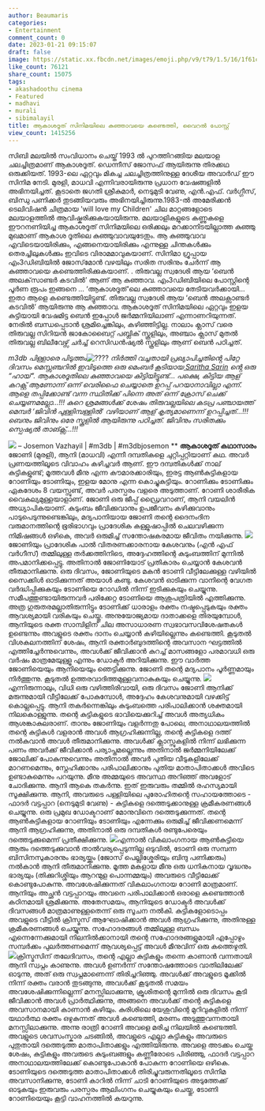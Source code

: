 ```yaml
---
author: Beaumaris
categories:
- Entertainment
comment_count: 0
date: 2023-01-21 09:15:07
draft: false
image: https://static.xx.fbcdn.net/images/emoji.php/v9/t79/1.5/16/1f61c.png
like_count: 76121
share_count: 15075
tags:
- akashadoothu cinema
- Featured
- madhavi
- murali
- sibimalayil
title: ആകാശദൂത് സിനിമയിലെ കുഞ്ഞാവയെ കണ്ടെത്തി, വൈറൽ പോസ്റ്റ്
view_count: 1415256
---
```


സിബി മലയിൽ സംവിധാനം ചെയ്ത് 1993 ൽ പുറത്തിറങ്ങിയ മലയാള ചലച്ചിത്രമാണ് ആകാശദൂത്. ഡെന്നീസ്‌ ജോസഫ്‌ ആയിരുന്നു തിരക്കഥ ഒരുക്കിയത്. 1993-ലെ ഏറ്റവും മികച്ച ചലച്ചിത്രത്തിനുള്ള ദേശീയ അവാർഡ് ഈ സിനിമ നേടി. മുരളി, മാധവി എന്നിവരായിരുന്നു പ്രധാന വേഷങ്ങളിൽ അഭിനയിച്ചത്. കൂടാതെ ജഗതി ശ്രീകുമാർ, നെടുമുടി വേണു, എൻ.എഫ്. വർഗ്ഗീസ്, ബിന്ധു പണിക്കർ തുടങ്ങിയവരും അഭിനയിച്ചിരുന്നു.1983-ൽ അമേരിക്കൻ ടെലിവിഷൻ ചിത്രമായ 'will love my Children' ചില മാറ്റങ്ങളോടെ മലയാളത്തിൽ ആവിഷ്കരിക്കുകയായിരുന്നു. മലയാളികളുടെ കണ്ണുകളെ ഈറനണിയിച്ച ആകാശദൂത് സിനിമയിലെ ഒരിക്കലും മറക്കാനിടയില്ലാത്ത കുഞ്ഞു മുഖമാണ് ആകാശ ദൂതിലെ കുഞ്ഞുവാവയുടേതും. ആ കുഞ്ഞുവാവ എവിടെയായിരിക്കും, എങ്ങനെയായിരിക്കും എന്നുള്ള ചിന്തകൾക്കും തെരച്ചിലുകൾക്കും ഇവിടെ വിരാമമാവുകയാണ്. സിനിമാ ഗ്രൂപ്പായ എം3ഡിബിയിൽ ജോസ്‌മോൻ വഴയിലും സരിത സരിനും ചേർന്ന് ആ കുഞ്ഞാവയെ കണ്ടെത്തിരിക്കുകയാണ്. . തിരുവല്ല സ്വദേശി ആയ ‘ബെൻ അലക്‌സാണ്ടർ കടവിൽ’ ആണ് ആ കുഞ്ഞാവ. എം3ഡിബിയിലെ പോസ്റ്റിന്റെ പൂർണ രൂപം ഇങ്ങനെ ... ‘ആകാശദൂത്‘ലെ കുഞ്ഞാവയെ തേടിയവർക്കായി… ഇതാ ആളെ കണ്ടെത്തിയിട്ടുണ്ട്. തിരുവല്ല സ്വദേശി ആയ ‘ബെൻ അലക്സാണ്ടർ കടവിൽ‘ ആയിരുന്നു ആ കുഞ്ഞാവ. ആകാശദൂത് സിനിമയിലെ ഏറ്റവും ഇളയ കുട്ടിയായി വേഷമിട്ട ബെൻ ഇപ്പോൾ ജർമ്മനിയിലാണ് എന്നാണറിയുന്നത്. നേരിൽ ബന്ധപ്പെടാൻ ശ്രമിച്ചെങ്കിലും, കഴിഞ്ഞിട്ടില്ല. നാലാം ക്ലാസ് വരെ തിരുവല്ല സിറിയൻ ജാകോബൈറ്റ് പബ്ലിക് സ്കൂളിലും, അഞ്ചാം ക്ലാസ് മുതൽ തിരുവല്ല ബിലീവേഴ്സ് ചർച്ച് റെസിഡൻഷ്യൽ സ്കൂളിലും ആണ് ബെൻ പഠിച്ചത്. 

_m3db പിള്ളാരെ പിടുത്തം_![????](https://static.xx.fbcdn.net/images/emoji.php/v9/t79/1.5/16/1f61c.png) _നിർത്തി വച്ചതായി പ്രഖ്യാപിച്ചതിൻ്റെ പിറ്റേ ദിവസം മെസ്സഞ്ചറിൽ ഇവിടുത്തെ ഒരു മെംബർ കൂടിയായ[ Saritha Sarin](https://www.facebook.com/groups/3169891109768477/user/100040588278190/?__cft__\[0\]=AZVPn8Xu3s-cJc19wunjUr7BoF-mXBPqbF-OAMuZrkYI2GVVPfoJAiE9e6ocJf_KmLckO_8neV6aPB6w4ZKoRYVA-w4R2IrFNXdxnMnhlv_AcsZlurLypSFL4gc9jnpqdW7b21hgznVfqFrSwQ9mW4Qa&__tn__=-\]-UK-R) ൻ്റെ ഒരു “ഹായ്“. ആകാശദൂതിലെ കുഞ്ഞാവയെ കിട്ടിയിട്ടുണ്ട്... പക്ഷെ, കിട്ടിയ ആള് കറക്റ്റ് ആണോന്ന് ഒന്ന് വെരിഫൈ ചെയ്യാതെ ഉറപ്പ് പറയാനാവില്ലാ എന്ന്. ആളെ തപ്പിക്കോണ്ട് വന്ന സ്ഥിതിക്ക് പിന്നെ അത് ഒന്ന് ക്രോസ് ചെക്ക് ചെയ്യണമല്ലോ...!!! കുറെ ശ്രമങ്ങൾക്ക് ശേഷം തിരുവല്ലയിലെ കടപ്ര പഞ്ചായത്ത് മെമ്പർ ‘ജിവിൻ പുള്ളിമ്പള്ളിൽ‘ വഴിയാണ് ആള് കൃത്യമാണെന്ന് ഉറപ്പിച്ചത്...!!! ബെനും ജിവിനും ഒരേ സ്കൂളിൽ ആയിരുന്നു പഠിച്ചത്. ജിവിനും സരിതക്കും സ്പെഷ്യൽ താങ്ക്സ്...!!!_

![](https://cdn.boolokam.com/articles/2023/01/nnn.jpg) – Josemon Vazhayil | #m3db | #m3dbjosemon ** **ആകാശദൂത് കഥാസാരം** ജോണി (മുരളി), ആനി (മാധവി) എന്നീ ദമ്പതികളെ ചുറ്റിപ്പറ്റിയാണ് കഥ. അവർ പ്രണയത്തിലൂടെ വിവാഹം കഴിച്ചവർ ആണ്. ഈ ദമ്പതികൾക്ക് നാല് കുട്ടികളുണ്ട്; മൂത്തവൾ മീനു എന്ന കൗമാരക്കാരിയും, ഇരട്ട ആൺകുട്ടികളായ റോണിയും ടോണിയും, ഇളയ മോനു എന്ന കൊച്ചുകുട്ടിയും. റോണിക്കും ടോണിക്കും ഏകദേശം 8 വയസ്സുണ്ട്, അവർ പരസ്പരം വളരെ അടുത്താണ്. റോണി ശാരീരിക വൈകല്യമുള്ളയാളാണ്. ജോണി ഒരു ജീപ്പ് ഡ്രൈവറാണ്, ആനി വയലിൻ അധ്യാപികയാണ്. കുടുംബം ജീവിക്കുവാനും ഉപജീവനം കഴിക്കുവാനും പാടുപെടുന്നുണ്ടെങ്കിലും, മദ്യപാനിയായ ജോണി തന്റെ ദൈനംദിന വരുമാനത്തിന്റെ ഭൂരിഭാഗവും പ്രാദേശിക കള്ളുഷാപ്പിൽ ചെലവഴിക്കുന്ന നിമിഷങ്ങൾ ഒഴികെ, അവർ ഒരുമിച്ച് സന്തോഷകരമായ ജീവിതം നയിക്കുന്നു. ![](https://cdn.boolokam.com/articles/2023/01/cxcx-1024x532.webp)ജോണിയും പ്രാദേശിക പാൽ വിതരണക്കാരനായ കേശവനും (എൻ എഫ് വർഗീസ്) തമ്മിലുള്ള തർക്കത്തിനിടെ, അദ്ദേഹത്തിന്റെ കുടുംബത്തിന് മുന്നിൽ അപമാനിക്കപ്പെട്ടു. അതിനാൽ ജോണിയോട് പ്രതികാരം ചെയ്യാൻ കേശവൻ തീരുമാനിക്കുന്നു. ഒരു ദിവസം, ജോണിയുടെ മകൻ ടോണി വീട്ടിലേക്കുള്ള വഴിയിൽ സൈക്കിൾ ഓടിക്കുന്നത് അയാൾ കണ്ടു. കേശവൻ ഓടിക്കുന്ന വാനിന്റെ വേഗത വർദ്ധിപ്പിക്കുകയും ടോണിയെ റോഡിൽ നിന്ന് ഇടിക്കുകയും ചെയ്യുന്നു. സമീപത്തുണ്ടായിരുന്നവർ പരിക്കേറ്റ ടോണിയെ ആശുപത്രിയിൽ എത്തിക്കുന്നു. അത്ര ഗുരുതരമല്ലാതിരുന്നിട്ടും ടോണിക്ക് ധാരാളം രക്തം നഷ്ടപ്പെടുകയും രക്തം ആവശ്യമായി വരികയും ചെയ്തു. അനുയോജ്യമായ ദാതാക്കളെ തിരയുമ്പോൾ, ആനിയുടെ രക്ത സാമ്പിളിന് ചില അസാധാരണ സ്വഭാവസവിശേഷതകൾ ഉണ്ടെന്നും അവളുടെ രക്തം ദാനം ചെയ്യാൻ കഴിയില്ലെന്നും കണ്ടെത്തി. കൂടുതൽ വിശകലനത്തിന് ശേഷം, ആനി രക്താർബുദത്തിന്റെ അവസാന ഘട്ടത്തിൽ എത്തിച്ചേർന്നുവെന്നും, അവൾക്ക് ജീവിക്കാൻ കുറച്ച് മാസങ്ങളോ പരമാവധി ഒരു വർഷം മാത്രമേയുള്ളൂ എന്നും ഡോക്ടർ അറിയിക്കുന്നു. ഈ വാർത്ത ജോണിയെയും ആനിയെയും ഞെട്ടിക്കുന്നു. ജോണി തന്റെ മദ്യപാനം പൂർണ്ണമായും നിർത്തുന്നു. കൂടുതൽ ഉത്തരവാദിത്തമുള്ളവനാകുകയും ചെയ്യുന്നു. ![](https://cdn.boolokam.com/articles/2023/01/adad.jpg)എന്നിരുന്നാലും, വിധി ഒരു വഴിത്തിരിവായി, ഒരു ദിവസം ജോണി ആനിക്ക് മരുന്നുമായി വീട്ടിലേക്ക് പോകുമ്പോൾ, അദ്ദേഹം കേശവനുമായി വഴക്കിട്ട് കൊല്ലപ്പെട്ടു. ആനി തകർന്നെങ്കിലും കുടുംബത്തെ പരിപാലിക്കാൻ ശക്തമായി നിലകൊള്ളുന്നു. തന്റെ കുട്ടികളുടെ ഭാവിയെക്കുറിച്ച് അവൾ അത്യധികം ആശങ്കാകുലരാണ്. താനും ജോണിയും വളർന്നതു പോലെ, അനാഥാലയത്തിൽ തന്റെ കുട്ടികൾ വളരാൻ അവൾ ആഗ്രഹിക്കുന്നില്ല, തന്റെ കുട്ടികളെ ദത്ത് നൽകുവാൻ അവൾ തീരുമാനിക്കുന്നു. അവൾക്ക് ക്ലാസ്സുകളിൽ നിന്ന് ലഭിക്കുന്ന പണം അവർക്ക് ജീവിക്കാൻ പര്യാപ്തമല്ലെന്നും അതിനാൽ ജർമ്മനിയിലേക്ക് ജോലിക്ക് പോകുന്നുവെന്നും അതിനാൽ അവർ പുതിയ വീടുകളിലേക്ക് മാറണമെന്നും, സ്നേഹിക്കാനും പരിപാലിക്കാനും പുതിയ മാതാപിതാക്കൾ അവിടെ ഉണ്ടാകുമെന്നും പറയുന്നു. മീനു അമ്മയുടെ അവസ്ഥ അറിഞ്ഞ് അവളോട് ചോദിക്കുന്നു. ആനി ആകെ തകർന്നു. ഇത് ഇരുവരും തമ്മിൽ രഹസ്യമായി സൂക്ഷിക്കുന്നു. ആനി, അവരുടെ പള്ളിയിലെ പുരോഹിതന്റെ സഹായത്തോടെ - ഫാദർ വട്ടപ്പാറ (നെടുമുടി വേണു) - കുട്ടികളെ ദത്തെടുക്കാനുള്ള ക്രമീകരണങ്ങൾ ചെയ്യുന്നു. ഒരു പ്രമുഖ ഡോക്ടറാണ് മോനുവിനെ ദത്തെടുക്കുന്നത്. തന്റെ ആൺകുട്ടികളായ റോണിയും ടോണിയും എന്നേക്കും ഒരുമിച്ച് ജീവിക്കണമെന്ന് ആനി ആഗ്രഹിക്കുന്നു, അതിനാൽ ഒരു ദമ്പതികൾ രണ്ടുപേരെയും ദത്തെടുക്കുമെന്ന് പ്രതീക്ഷിക്കുന്നു. ![](https://cdn.boolokam.com/articles/2023/01/aaaaaaa.jpg)എന്നാൽ വികലാംഗനായ ആൺകുട്ടിയെ ആരും ദത്തെടുക്കുവാൻ താൽവര്യപ്പെടുന്നില്ല ഒടുവിൽ, ടോണി ഒരു സമ്പന്ന ബിസിനസുകാരനും ഭാര്യയ്ക്കും (ജോസ് പെല്ലിശ്ശേരിയും ബിന്ദു പണിക്കരും) നൽകാൻ ആനി തീരുമാനിക്കുന്നു. മൂത്ത മകളായ മീനു ഒരു ധനികനായ വൃദ്ധനും ഭാര്യയും (തിക്കുറിശ്ശിയും ആറന്മുള പൊന്നമ്മയും) അവരുടെ വീട്ടിലേക്ക് കൊണ്ടുപോകുന്നു. അവശേഷിക്കുന്നത് വികലാംഗനായ റോണി മാത്രമാണ്. ആനിയും അച്ഛൻ വട്ടപ്പാറയും അവനെ പരിപാലിക്കാൻ ഒരാളെ കണ്ടെത്താൻ കഠിനമായി ശ്രമിക്കുന്നു. അതേസമയം, ആനിയുടെ ഡോക്ടർ അവൾക്ക് ദിവസങ്ങൾ മാത്രമാണുള്ളതെന്ന് ഒരു സൂചന നൽകി. കുട്ടികളോടൊപ്പം അവളുടെ വീട്ടിൽ ക്രിസ്മസ് ആഘോഷിക്കാൻ അവൾ ആഗ്രഹിക്കുന്നു, അതിനുള്ള ക്രമീകരണങ്ങൾ ചെയ്യുന്നു. സഹോദരങ്ങൾ തമ്മിലുള്ള ബന്ധം എന്നെന്നേക്കുമായി നിലനിൽക്കാനായി തന്റെ സഹോദരങ്ങളുമായി എപ്പോഴും സമ്പർക്കം പുലർത്തണമെന്ന് ആവശ്യപ്പെട്ട് അവൾ മീനുവിന് ഒരു കത്തെഴുതി. ![](https://cdn.boolokam.com/articles/2023/01/fwfwff-1-1024x576.jpg)ക്രിസ്മസിന് തലേദിവസം, തന്റെ എല്ലാ കുട്ടികളും തന്നെ കാണാൻ വന്നതായി ആനി സ്വപ്നം കാണുന്നു. അവൾ ഉണർന്ന് സന്തോഷത്തോടെ വാതിലിലേക്ക് ഓടുന്നു, അത് ഒരു സ്വപ്നമാണെന്ന് തിരിച്ചറിഞ്ഞു. അവൾക്ക് അവളുടെ മൂക്കിൽ നിന്ന് രക്തം വരാൻ തുടങ്ങുന്നു, അവൾക്ക് കൂടുതൽ സമയം അവശേഷിക്കുന്നില്ലെന്ന് മനസ്സിലാക്കുന്നു, ക്രൂശിതന്റെ മുന്നിൽ ഒരു ദിവസം കൂടി ജീവിക്കാൻ അവൾ പ്രാർത്ഥിക്കുന്നു, അങ്ങനെ അവൾക്ക് തന്റെ കുട്ടികളെ അവസാനമായി കാണാൻ കഴിയും. കുരിശിലെ യേശുവിന്റെ മുറിവുകളിൽ നിന്ന് യഥാർത്ഥ രക്തം ഒഴുകുന്നത് അവൾ കണ്ടെത്തി, മരണം അടുത്തുവന്നതായി മനസ്സിലാക്കുന്നു. അന്നു രാത്രി റോണി അവളെ മരിച്ച നിലയിൽ കണ്ടെത്തി. അവളുടെ ശവസംസ്കാര ചടങ്ങിൽ, അവളുടെ എല്ലാ കുട്ടികളും അവരുടെ പുതുതായി ദത്തെടുത്ത മാതാപിതാക്കളും എത്തിയിരുന്നു. അവളെ അടക്കം ചെയ്ത ശേഷം, കുട്ടികളും അവരുടെ കുടുംബങ്ങളും കണ്ണീരോടെ പിരിഞ്ഞു, ഫാദർ വട്ടപ്പാറ അനാഥാലയത്തിലേക്ക് കൊണ്ടുപോകാൻ പോകുന്ന റോണിയെ ഒഴികെ. ടോണിയുടെ ദത്തെടുത്ത മാതാപിതാക്കൾ തിരിച്ചുവരുന്നതിലൂടെ സിനിമ അവസാനിക്കുന്നു, ടോണി കാറിൽ നിന്ന് ചാടി റോണിയുടെ അടുത്തേക്ക് ഓടുകയും ഇരുവരും പരസ്പരം ആലിംഗനം ചെയ്യുകയും ചെയ്തു, ടോണി റോണിയെയും കൂട്ടി വാഹനത്തിൽ കയറുന്നു.